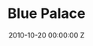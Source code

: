 ---
title: Blue Palace
date: 2010-10-20 00:00:00 Z
categories:
- narrative
position: 3
is-front: true
image: "/uploads/blue-palace.jpg"
vimeo: 241288916
director: Kim Jarrett
production-company: AUCB + FTII
camera: 35mm / Arri 535B + Arri 3
layout: project
---